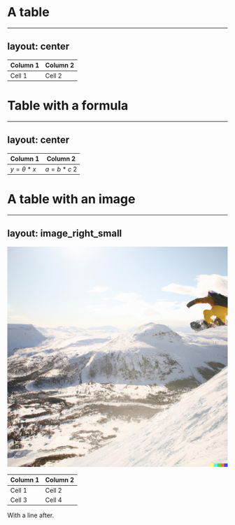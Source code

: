 # A table

---
layout: center
---

| Column 1 | Column 2|
| -------- | --------|
| Cell 1 | Cell 2 |


# Table with a formula

---
layout: center
---

| Column 1 | Column 2|
| -------- | --------|
| $y = \theta * x$ | $a = b*c$ 2 |


# A table with an image

---
layout: image_right_small
---

![](testing_image.jpg)

| Column 1 | Column 2|
| -------- | --------|
| Cell 1 | Cell 2 |
| Cell 3 | Cell 4 |
With a line after.

